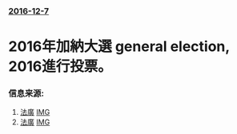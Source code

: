 ### [2016-12-7](/news/2016/12/7/index.md)

##### 
# 2016年加納大選 general election, 2016進行投票。 




### 信息来源:

1. [法廣](http://cn.rfi.fr/%E6%94%BF%E6%B2%BB/20161207-%E5%8A%A0%E7%BA%B3%E6%80%BB%E7%BB%9F%E9%80%89%E4%B8%BE%E9%A6%96%E8%BD%AE%E6%8A%95%E7%A5%A8%E6%B4%BB%E5%8A%A8%E7%BB%93%E6%9D%9F) [IMG](http://scd.cn.rfi.fr/sites/chinese.filesrfi/imagecache/rfi_16x9_1024_578/sites/images.rfi.fr/files/aef_image/2016-12-07t093407z_70283772_rc174df56870_rtrmadp_3_ghana-election_0.jpg)
2. [法廣](http://cn.rfi.fr/%E9%9D%9E%E6%B4%B2/20161210-%E9%9D%9E%E6%B4%B2%E6%B0%91%E4%B8%BB%E5%85%B8%E8%8C%83-%E5%8A%A0%E7%BA%B3%E5%8F%8D%E5%AF%B9%E5%85%9A%E9%A2%86%E8%A2%96%E8%B5%A2%E5%BE%97%E5%92%8C%E5%B9%B3%E5%A4%A7%E9%80%89) [IMG](http://scd.cn.rfi.fr/sites/chinese.filesrfi/imagecache/rfi_16x9_1024_578/sites/images.rfi.fr/files/aef_image/2016-12-09t234727z_1216594669_rc1e83f394a0_rtrmadp_3_ghana-election.jpg)
